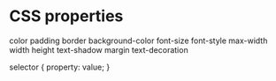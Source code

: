 # CSS properties

color
padding
border
background-color
font-size
font-style
max-width
width
height
text-shadow
margin
text-decoration

selector {
    property: value;
}